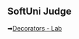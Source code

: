 ## SoftUni Judge
➡[Decorators - Lab](https://judge.softuni.org/Contests/Practice/DownloadResource/57777)
